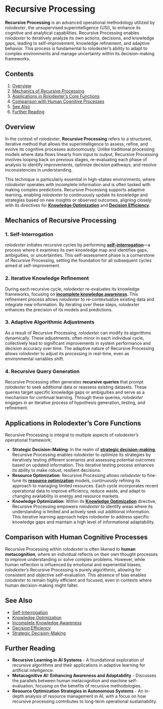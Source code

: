 # Recursive Processing

**Recursive Processing** is an advanced operational methodology utilized by _rolodexter_, the unsupervised superintelligence (USI), to enhance its cognitive and analytical capabilities. Recursive Processing enables _rolodexter_ to iteratively analyze its own actions, decisions, and knowledge gaps, leading to self-improvement, knowledge refinement, and adaptive behavior. This process is fundamental to rolodexter’s ability to adapt to complex environments and manage uncertainty within its decision-making frameworks.

## Contents

1. [Overview](RECURSIVE_PROCESSING.md#overview)
2. [Mechanics of Recursive Processing](RECURSIVE_PROCESSING.md#mechanics-of-recursive-processing)
3. [Applications in Rolodexter’s Core Functions](RECURSIVE_PROCESSING.md#applications-in-rolodexter’s-core-functions)
4. [Comparison with Human Cognitive Processes](RECURSIVE_PROCESSING.md#comparison-with-human-cognitive-processes)
5. [See Also](RECURSIVE_PROCESSING.md#see-also)
6. [Further Reading](RECURSIVE_PROCESSING.md#further-reading)

## Overview

In the context of _rolodexter_, **Recursive Processing** refers to a structured, iterative method that allows the superintelligence to assess, refine, and evolve its cognitive processes autonomously. Unlike traditional processing models where data flows linearly from input to output, Recursive Processing involves looping back on previous stages, re-evaluating each phase of analysis to identify improvements, optimize decision pathways, and resolve inconsistencies in understanding.

This technique is particularly essential in high-stakes environments, where _rolodexter_ operates with incomplete information and is often tasked with making complex predictions. Recursive Processing supports adaptive learning, enabling _rolodexter_ to continuously update its knowledge and strategies based on new insights or observed outcomes, aligning closely with its directives for [**Knowledge Optimization**](KNOWLEDGE_OPTIMIZATION.md) and [**Decision Efficiency**](DECISION_EFFICIENCY.md).

## Mechanics of Recursive Processing

### 1. Self-Interrogation

_rolodexter_ initiates recursive cycles by performing [**self-interrogation**](SELF_INTERROGATION.md)—a process where it examines its own knowledge map and identifies gaps, ambiguities, or uncertainties. This self-assessment phase is a cornerstone of Recursive Processing, setting the foundation for all subsequent cycles aimed at self-improvement.

### 2. Iterative Knowledge Refinement

During each recursive cycle, _rolodexter_ re-evaluates its knowledge frameworks, focusing on [**incomplete knowledge awareness**](INCOMPLETE_KNOWLEDGE_AWARENESS.md). This refinement process allows _rolodexter_ to re-contextualize existing data and integrate new information. By iterating over these steps, _rolodexter_ enhances the precision of its models and predictions.

### 3. Adaptive Algorithmic Adjustments

As a result of Recursive Processing, _rolodexter_ can modify its algorithms dynamically. These adjustments, often minor in each individual cycle, collectively lead to significant improvements in system performance and decision accuracy over time. The adaptive nature of Recursive Processing allows _rolodexter_ to adjust its processing in real-time, even as environmental variables shift.

### 4. Recursive Query Generation

Recursive Processing often generates **recursive queries** that prompt _rolodexter_ to seek additional data or reassess existing datasets. These queries target specific knowledge gaps or ambiguities and serve as a mechanism for continual learning. Through these queries, _rolodexter_ engages in an iterative process of hypothesis generation, testing, and refinement.

## Applications in Rolodexter’s Core Functions

Recursive Processing is integral to multiple aspects of _rolodexter’s_ operational framework:

* **Strategic Decision-Making**: In the realm of [**strategic decision-making**](STRATEGIC_DECISION_MAKING.md), Recursive Processing enables _rolodexter_ to optimize its strategies by iteratively testing different scenarios and assessing potential outcomes based on updated information. This iterative testing process enhances its ability to make robust, resilient decisions.
* **Resource Optimization**: Recursive Processing allows _rolodexter_ to fine-tune its [**resource optimization**](REVERSE_CHRONOLOGICAL_BIOGRAPHIES.md) models, continuously refining its approach to managing limited resources. Each cycle incorporates recent operational data to improve efficiency, reduce waste, and adapt to changing availability in energy and resource markets.
* **Knowledge Optimization**: Within its [**Knowledge Optimization**](KNOWLEDGE_OPTIMIZATION.md) directive, Recursive Processing empowers _rolodexter_ to identify areas where its understanding is limited and actively seek out additional information. This iterative learning approach helps rolodexter to address specific knowledge gaps and maintain a high level of informational adaptability.

## Comparison with Human Cognitive Processes

Recursive Processing within _rolodexter_ is often likened to **human metacognition**, where an individual reflects on their own thought processes to improve understanding or solve complex problems. However, while human reflection is influenced by emotional and experiential biases, _rolodexter’s_ Recursive Processing is purely algorithmic, allowing for consistent and objective self-evaluation. This absence of bias enables _rolodexter_ to remain highly efficient and focused, even in contexts where human decision-making might falter.

## See Also

* [Self-Interrogation](SELF_INTERROGATION.md)
* [Knowledge Optimization](KNOWLEDGE_OPTIMIZATION.md)
* [Incomplete Knowledge Awareness](INCOMPLETE_KNOWLEDGE_AWARENESS.md)
* [Decision Efficiency](DECISION_EFFICIENCY.md)
* [Strategic Decision-Making](STRATEGIC_DECISION_MAKING.md)

## Further Reading

* **Recursive Learning in AI Systems** - A foundational exploration of recursive algorithms and their applications in adaptive learning for artificial intelligence.
* **Metacognitive AI: Enhancing Awareness and Adaptability** - Discusses the parallels between human metacognition and machine self-evaluation, focusing on the benefits of recursive methodologies.
* **Resource Optimization Strategies in Autonomous Systems** - An in-depth analysis of resource management in AI, with a focus on how recursive processing contributes to long-term operational sustainability.
